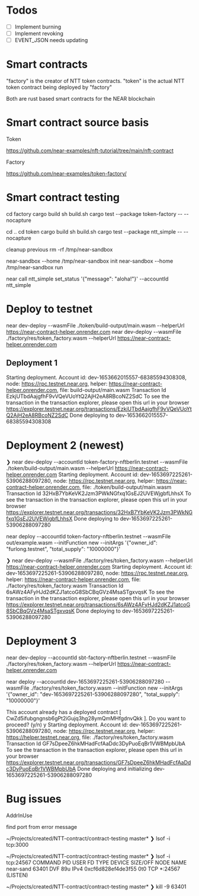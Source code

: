 # Todos

- [ ] Implement burning
- [ ] Implement revoking
- [ ] EVENT_JSON needs updating

# Smart contracts

"factory" is the creator of NTT token contracts.
"token" is the actual NTT token contract being deployed by "factory"

Both are rust based smart contracts for the NEAR blockchain

# Smart contract source basis

Token

https://github.com/near-examples/nft-tutorial/tree/main/nft-contract

Factory

https://github.com/near-examples/token-factory/

# Smart contract testing

cd factory
cargo build
sh build.sh
cargo test --package token-factory -- --nocapture

cd ..
cd token
cargo build
sh build.sh
cargo test --package ntt_simple -- --nocapture

cleanup previous
rm -rf /tmp/near-sandbox

near-sandbox --home /tmp/near-sandbox init
near-sandbox --home /tmp/near-sandbox run

near call ntt_simple set_status '{"message": "aloha!"}' --accountId ntt_simple

# Deploy to testnet

near dev-deploy --wasmFile ./token/build-output/main.wasm --helperUrl https://near-contract-helper.onrender.com
near dev-deploy --wasmFile ./factory/res/token_factory.wasm --helperUrl https://near-contract-helper.onrender.com

## Deployment 1

Starting deployment. Account id: dev-1653662015557-68385594308308, node: https://rpc.testnet.near.org, helper: https://near-contract-helper.onrender.com, file: build-output/main.wasm
Transaction Id EzkjUTbdAajgfhF9vVQeVUoYtQ2AjH2eA8RBcoNZ2SdC
To see the transaction in the transaction explorer, please open this url in your browser
https://explorer.testnet.near.org/transactions/EzkjUTbdAajgfhF9vVQeVUoYtQ2AjH2eA8RBcoNZ2SdC
Done deploying to dev-1653662015557-68385594308308

# Deployment 2 (newest)

❯ near dev-deploy --accountId token-factory-nftberlin.testnet --wasmFile ./token/build-output/main.wasm --helperUrl https://near-contract-helper.onrender.com
Starting deployment. Account id: dev-1653697225261-53906288097280, node: https://rpc.testnet.near.org, helper: https://near-contract-helper.onrender.com, file: ./token/build-output/main.wasm
Transaction Id 32HxB7YbKeVK2Jzm3PWkNGfxq1GsEJ2UVEWjgbfLhhsX
To see the transaction in the transaction explorer, please open this url in your browser
https://explorer.testnet.near.org/transactions/32HxB7YbKeVK2Jzm3PWkNGfxq1GsEJ2UVEWjgbfLhhsX
Done deploying to dev-1653697225261-53906288097280

near deploy --accountId token-factory-nftberlin.testnet --wasmFile out/example.wasm --initFunction new --initArgs '{"owner_id": "furlong.testnet", "total_supply": "10000000"}'

❯ near dev-deploy --wasmFile ./factory/res/token_factory.wasm --helperUrl https://near-contract-helper.onrender.com
Starting deployment. Account id: dev-1653697225261-53906288097280, node: https://rpc.testnet.near.org, helper: https://near-contract-helper.onrender.com, file: ./factory/res/token_factory.wasm
Transaction Id 6sAWz4AFyHJd2dKZJ1atcoG8SbCBqGVz4MsaSTgxvqsK
To see the transaction in the transaction explorer, please open this url in your browser
https://explorer.testnet.near.org/transactions/6sAWz4AFyHJd2dKZJ1atcoG8SbCBqGVz4MsaSTgxvqsK
Done deploying to dev-1653697225261-53906288097280

# Deployment 3

near dev-deploy --accountId sbt-factory-nftberlin.testnet --wasmFile ./factory/res/token_factory.wasm --helperUrl https://near-contract-helper.onrender.com

near deploy --accountId dev-1653697225261-53906288097280 --wasmFile ./factory/res/token_factory.wasm --initFunction new --initArgs '{"owner_id": "dev-1653697225261-53906288097280", "total_supply": "10000000"}'

This account already has a deployed contract [ CwZd5ifubgngnsb6gPt2iGujq3hg28ymQmMHfgdnvQkk ]. Do you want to proceed? (y/n) y
Starting deployment. Account id: dev-1653697225261-53906288097280, node: https://rpc.testnet.near.org, helper: https://helper.testnet.near.org, file: ./factory/res/token_factory.wasm
Transaction Id GF7sDpeeZ6hkMHadFcfAaDdc3DyPuoEqBr1VWBMpbUbA
To see the transaction in the transaction explorer, please open this url in your browser
https://explorer.testnet.near.org/transactions/GF7sDpeeZ6hkMHadFcfAaDdc3DyPuoEqBr1VWBMpbUbA
Done deploying and initializing dev-1653697225261-53906288097280

# Bug issues

AddrInUse

find port from error message

~/Projects/created/NTT-contract/contract-testing master\*
❯ lsof -i tcp:3000

~/Projects/created/NTT-contract/contract-testing master*
❯ lsof -i tcp:24567
COMMAND PID USER FD TYPE DEVICE SIZE/OFF NODE NAME
near-sand 63401 DVF 89u IPv4 0xcf6d828ef4de3f55 0t0 TCP *:24567 (LISTEN)

~/Projects/created/NTT-contract/contract-testing master\*
❯ kill -9 63401
